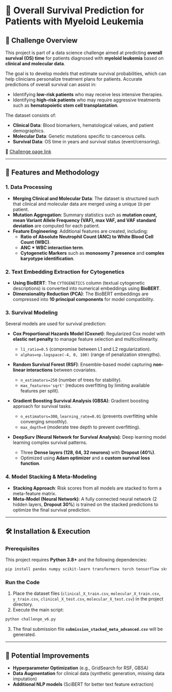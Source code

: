 # 🔬 Overall Survival Prediction for Patients with Myeloid Leukemia

## 📌 Challenge Overview

This project is part of a data science challenge aimed at predicting **overall survival (OS) time** for patients diagnosed with **myeloid leukemia** based on **clinical and molecular data**. 

The goal is to develop models that estimate survival probabilities, which can help clinicians personalize treatment plans for patients. Accurate predictions of overall survival can assist in:

- Identifying **low-risk patients** who may receive less intensive therapies.
- Identifying **high-risk patients** who may require aggressive treatments such as **hematopoietic stem cell transplantation**.

The dataset consists of:
- **Clinical Data**: Blood biomarkers, hematological values, and patient demographics.
- **Molecular Data**: Genetic mutations specific to cancerous cells.
- **Survival Data**: OS time in years and survival status (event/censoring).

🔗 [Challenge page link](https://challengedata.ens.fr/participants/challenges/162/)

---

## 🚀 Features and Methodology

### **1. Data Processing**
- **Merging Clinical and Molecular Data**: The dataset is structured such that clinical and molecular data are merged using a unique `ID` per patient.
- **Mutation Aggregation**: Summary statistics such as **mutation count, mean Variant Allele Frequency (VAF), max VAF, and VAF standard deviation** are computed for each patient.
- **Feature Engineering**: Additional features are created, including:
  - **Ratio of Absolute Neutrophil Count (ANC) to White Blood Cell Count (WBC)**.
  - **ANC * WBC interaction term**.
  - **Cytogenetic Markers** such as **monosomy 7 presence** and **complex karyotype identification**.

### **2. Text Embedding Extraction for Cytogenetics**
- **Using BioBERT**: The `CYTOGENETICS` column (textual cytogenetic descriptions) is converted into numerical embeddings using **BioBERT**.
- **Dimensionality Reduction (PCA)**: The BioBERT embeddings are compressed into **10 principal components** for model compatibility.

### **3. Survival Modeling**
Several models are used for survival prediction:

- **Cox Proportional Hazards Model (Coxnet)**: Regularized Cox model with **elastic net penalty** to manage feature selection and multicollinearity.
  - `l1_ratio=0.5` (compromise between L1 and L2 regularization).
  - `alphas=np.logspace(-4, 0, 100)` (range of penalization strengths).

- **Random Survival Forest (RSF)**: Ensemble-based model capturing **non-linear interactions** between covariates.
  - `n_estimators=250` (number of trees for stability).
  - `max_features='sqrt'` (reduces overfitting by limiting available features per split).

- **Gradient Boosting Survival Analysis (GBSA)**: Gradient boosting approach for survival tasks.
  - `n_estimators=300`, `learning_rate=0.01` (prevents overfitting while converging smoothly).
  - `max_depth=4` (moderate tree depth to prevent overfitting).

- **DeepSurv (Neural Network for Survival Analysis)**: Deep learning model learning complex survival patterns.
  - Three **Dense layers (128, 64, 32 neurons)** with **Dropout (40%)**.
  - Optimized using **Adam optimizer** and a **custom survival loss function**.

### **4. Model Stacking & Meta-Modeling**
- **Stacking Approach**: Risk scores from all models are stacked to form a meta-feature matrix.
- **Meta-Model (Neural Network)**: A fully connected neural network (2 hidden layers, **Dropout 30%**) is trained on the stacked predictions to optimize the final survival prediction.

---

## 🛠 Installation & Execution

### **Prerequisites**
This project requires **Python 3.8+** and the following dependencies:
```bash
pip install pandas numpy scikit-learn transformers torch tensorflow sksurv
```

### **Run the Code**
1. Place the dataset files (`clinical_X_train.csv`, `molecular_X_train.csv`, `y_train.csv`, `clinical_X_test.csv`, `molecular_X_test.csv`) in the project directory.
2. Execute the main script:
```bash
python challenge_v6.py
```
3. The final submission file **`submission_stacked_meta_advanced.csv`** will be generated.

---

## 📌 Potential Improvements
- **Hyperparameter Optimization** (e.g., GridSearch for RSF, GBSA)
- **Data Augmentation** for clinical data (synthetic generation, missing data imputation)
- **Additional NLP models** (SciBERT for better text feature extraction)
